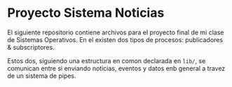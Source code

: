 # Proyecto Sistema Noticias
El siguiente repositorio contiene archivos para el proyecto final de mi clase
de Sistemas Operativos. En el existen dos tipos de procesos: publicadores & subscriptores.

Estos dos, siguiendo una estructura en comon declarada en `lib/`, se comunican
entre si enviando noticias, eventos y datos enb general a travez de un sistema de pipes.

